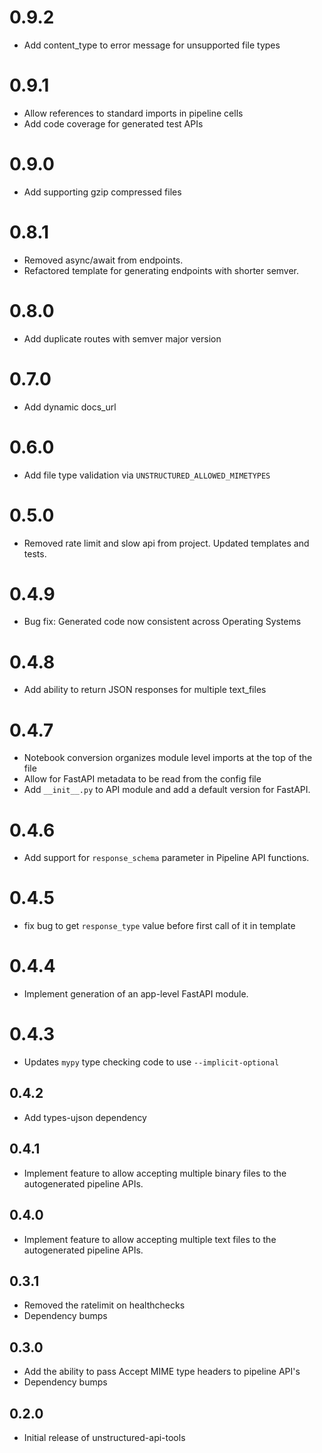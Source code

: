 # 0.9.2

* Add content_type to error message for unsupported file types
  
# 0.9.1

* Allow references to standard imports in pipeline cells
* Add code coverage for generated test APIs

# 0.9.0

* Add supporting gzip compressed files

# 0.8.1

* Removed async/await from endpoints.
* Refactored template for generating endpoints with shorter semver.

# 0.8.0

* Add duplicate routes with semver major version

# 0.7.0

* Add dynamic docs_url

# 0.6.0

* Add file type validation via `UNSTRUCTURED_ALLOWED_MIMETYPES`

# 0.5.0

* Removed rate limit and slow api from project. Updated templates and tests.

# 0.4.9

*  Bug fix: Generated code now consistent across Operating Systems

# 0.4.8

*  Add ability to return JSON responses for multiple text_files

# 0.4.7

* Notebook conversion organizes module level imports at the top of the file
* Allow for FastAPI metadata to be read from the config file
* Add `__init__.py` to API module and add a default version for FastAPI.

# 0.4.6

* Add support for `response_schema` parameter in Pipeline API functions.

# 0.4.5

* fix bug to get `response_type` value before first call of it in template

# 0.4.4

* Implement generation of an app-level FastAPI module.

# 0.4.3

* Updates `mypy` type checking code to use `--implicit-optional`

## 0.4.2

* Add types-ujson dependency

## 0.4.1

* Implement feature to allow accepting multiple binary files to the autogenerated pipeline APIs.

## 0.4.0

* Implement feature to allow accepting multiple text files to the autogenerated pipeline APIs.

## 0.3.1

* Removed the ratelimit on healthchecks
* Dependency bumps

## 0.3.0

* Add the ability to pass Accept MIME type headers to pipeline API's
* Dependency bumps

## 0.2.0

* Initial release of unstructured-api-tools

